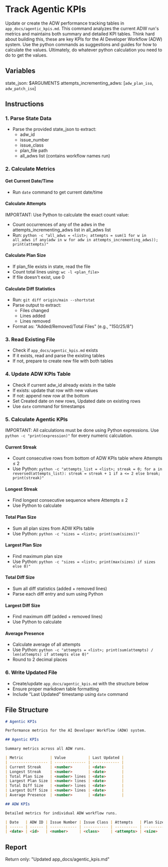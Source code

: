 # Track Agentic KPIs

Update or create the ADW performance tracking tables in `app_docs/agentic_kpis.md`. This command analyzes the current ADW run's metrics and maintains both summary and detailed KPI tables. Think hard about building this, these are key KPIs for the AI Developer Workflow (ADW) system. Use the python commands as suggestions and guides for how to calculate the values. Ultimately, do whatever python calculation you need to do to get the values.

## Variables

state_json: $ARGUMENTS
attempts_incrementing_adws: [`adw_plan_iso`, `adw_patch_iso`]

## Instructions

### 1. Parse State Data
- Parse the provided state_json to extract:
  - adw_id
  - issue_number
  - issue_class
  - plan_file path
  - all_adws list (contains workflow names run)

### 2. Calculate Metrics

#### Get Current Date/Time
- Run `date` command to get current date/time

#### Calculate Attempts
IMPORTANT: Use Python to calculate the exact count value:
- Count occurrences of any of the adws in the attempts_incrementing_adws list in all_adws list
- Run: `python -c "all_adws = <list>; attempts = sum(1 for w in all_adws if any(adw in w for adw in attempts_incrementing_adws)); print(attempts)"`

#### Calculate Plan Size
- If plan_file exists in state, read the file
- Count total lines using: `wc -l <plan_file>`
- If file doesn't exist, use 0

#### Calculate Diff Statistics
- Run: `git diff origin/main --shortstat`
- Parse output to extract:
  - Files changed
  - Lines added
  - Lines removed
- Format as: "Added/Removed/Total Files" (e.g., "150/25/8")

### 3. Read Existing File
- Check if `app_docs/agentic_kpis.md` exists
- If it exists, read and parse the existing tables
- If not, prepare to create new file with both tables

### 4. Update ADW KPIs Table
- Check if current adw_id already exists in the table
- If exists: update that row with new values
- If not: append new row at the bottom
- Set Created date on new rows, Updated date on existing rows
- Use `date` command for timestamps

### 5. Calculate Agentic KPIs

IMPORTANT: All calculations must be done using Python expressions. Use `python -c "print(expression)"` for every numeric calculation.

#### Current Streak
- Count consecutive rows from bottom of ADW KPIs table where Attempts ≤ 2
- Use Python: `python -c "attempts_list = <list>; streak = 0; for a in reversed(attempts_list): streak = streak + 1 if a <= 2 else break; print(streak)"`

#### Longest Streak
- Find longest consecutive sequence where Attempts ≤ 2
- Use Python to calculate

#### Total Plan Size
- Sum all plan sizes from ADW KPIs table
- Use Python: `python -c "sizes = <list>; print(sum(sizes))"`

#### Largest Plan Size
- Find maximum plan size
- Use Python: `python -c "sizes = <list>; print(max(sizes) if sizes else 0)"`

#### Total Diff Size
- Sum all diff statistics (added + removed lines)
- Parse each diff entry and sum using Python

#### Largest Diff Size
- Find maximum diff (added + removed lines)
- Use Python to calculate

#### Average Presence
- Calculate average of all attempts
- Use Python: `python -c "attempts = <list>; print(sum(attempts) / len(attempts) if attempts else 0)"`
- Round to 2 decimal places

### 6. Write Updated File
- Create/update `app_docs/agentic_kpis.md` with the structure below
- Ensure proper markdown table formatting
- Include "Last Updated" timestamp using `date` command

## File Structure

```markdown
# Agentic KPIs

Performance metrics for the AI Developer Workflow (ADW) system.

## Agentic KPIs

Summary metrics across all ADW runs.

| Metric            | Value          | Last Updated |
| ----------------- | -------------- | ------------ |
| Current Streak    | <number>       | <date>       |
| Longest Streak    | <number>       | <date>       |
| Total Plan Size   | <number> lines | <date>       |
| Largest Plan Size | <number> lines | <date>       |
| Total Diff Size   | <number> lines | <date>       |
| Largest Diff Size | <number> lines | <date>       |
| Average Presence  | <number>       | <date>       |

## ADW KPIs

Detailed metrics for individual ADW workflow runs.

| Date   | ADW ID | Issue Number | Issue Class | Attempts   | Plan Size (lines) | Diff Size (Added/Removed/Files) | Created   | Updated   |
| ------ | ------ | ------------ | ----------- | ---------- | ----------------- | ------------------------------- | --------- | --------- |
| <date> | <id>   | <number>     | <class>     | <attempts> | <size>            | <diff>                          | <created> | <updated> |
```

## Report

Return only: "Updated app_docs/agentic_kpis.md"
